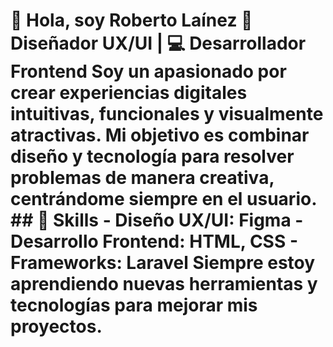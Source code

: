 # 👋 Hola, soy Roberto Laínez 🎨 **Diseñador UX/UI** | 💻 **Desarrollador Frontend** Soy un apasionado por crear experiencias digitales intuitivas, funcionales y visualmente atractivas. Mi objetivo es combinar diseño y tecnología para resolver problemas de manera creativa, centrándome siempre en el usuario. ## 🚀 Skills - **Diseño UX/UI**: Figma - **Desarrollo Frontend**: HTML, CSS - **Frameworks**: Laravel Siempre estoy aprendiendo nuevas herramientas y tecnologías para mejorar mis proyectos. 

